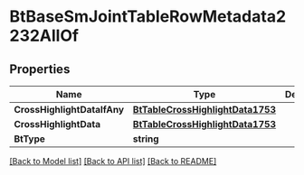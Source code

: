 # BtBaseSmJointTableRowMetadata2232AllOf

## Properties

Name | Type | Description | Notes
------------ | ------------- | ------------- | -------------
**CrossHighlightDataIfAny** | [**BtTableCrossHighlightData1753**](BTTableCrossHighlightData-1753.md) |  | [optional] 
**CrossHighlightData** | [**BtTableCrossHighlightData1753**](BTTableCrossHighlightData-1753.md) |  | [optional] 
**BtType** | **string** |  | [optional] 

[[Back to Model list]](../README.md#documentation-for-models) [[Back to API list]](../README.md#documentation-for-api-endpoints) [[Back to README]](../README.md)


